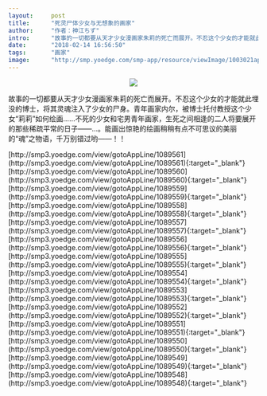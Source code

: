```yaml
---
layout:     post
title:      "死灵尸体少女与无想象的画家"
author:     "作者：神江ちず"
intro:      "故事的一切都要从天才少女漫画家朱莉的死亡而展开。不忍这个少女的才能就此埋没的博士，将其灵魂注入了少女的尸身。青年画家内尔，被博士托付教授这个少女“莉莉”如何绘画……不死的少女和宅男青年画家，生死之间相逢的二人将要展开的那些稀疏平常的日子——…。能画出惊艳的绘画稍稍有点不可思议的美丽的“魂”之物语，千万别错过哟——！！"
date:       "2018-02-14 16:56:50"
tags:       "画家"
image:      "http://smp.yoedge.com/smp-app/resource/viewImage/1003021appline.png"
---
```

<div style="text-align: center">
<p><img src="http://smp.yoedge.com/smp-app/resource/viewImage/1003021appline.png"/></p>
</div>
<p class="post-meta">
<span>故事的一切都要从天才少女漫画家朱莉的死亡而展开。不忍这个少女的才能就此埋没的博士，将其灵魂注入了少女的尸身。青年画家内尔，被博士托付教授这个少女“莉莉”如何绘画……不死的少女和宅男青年画家，生死之间相逢的二人将要展开的那些稀疏平常的日子——…。能画出惊艳的绘画稍稍有点不可思议的美丽的“魂”之物语，千万别错过哟——！！</span>
</p>
[http://smp3.yoedge.com/view/gotoAppLine/1089561](http://smp3.yoedge.com/view/gotoAppLine/1089561){:target="_blank"}
[http://smp3.yoedge.com/view/gotoAppLine/1089560](http://smp3.yoedge.com/view/gotoAppLine/1089560){:target="_blank"}
[http://smp3.yoedge.com/view/gotoAppLine/1089559](http://smp3.yoedge.com/view/gotoAppLine/1089559){:target="_blank"}
[http://smp3.yoedge.com/view/gotoAppLine/1089558](http://smp3.yoedge.com/view/gotoAppLine/1089558){:target="_blank"}
[http://smp3.yoedge.com/view/gotoAppLine/1089557](http://smp3.yoedge.com/view/gotoAppLine/1089557){:target="_blank"}
[http://smp3.yoedge.com/view/gotoAppLine/1089556](http://smp3.yoedge.com/view/gotoAppLine/1089556){:target="_blank"}
[http://smp3.yoedge.com/view/gotoAppLine/1089555](http://smp3.yoedge.com/view/gotoAppLine/1089555){:target="_blank"}
[http://smp3.yoedge.com/view/gotoAppLine/1089554](http://smp3.yoedge.com/view/gotoAppLine/1089554){:target="_blank"}
[http://smp3.yoedge.com/view/gotoAppLine/1089553](http://smp3.yoedge.com/view/gotoAppLine/1089553){:target="_blank"}
[http://smp3.yoedge.com/view/gotoAppLine/1089552](http://smp3.yoedge.com/view/gotoAppLine/1089552){:target="_blank"}
[http://smp3.yoedge.com/view/gotoAppLine/1089551](http://smp3.yoedge.com/view/gotoAppLine/1089551){:target="_blank"}
[http://smp3.yoedge.com/view/gotoAppLine/1089550](http://smp3.yoedge.com/view/gotoAppLine/1089550){:target="_blank"}
[http://smp3.yoedge.com/view/gotoAppLine/1089549](http://smp3.yoedge.com/view/gotoAppLine/1089549){:target="_blank"}
[http://smp3.yoedge.com/view/gotoAppLine/1089548](http://smp3.yoedge.com/view/gotoAppLine/1089548){:target="_blank"}


